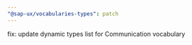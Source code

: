 ```yaml
---
"@sap-ux/vocabularies-types": patch
---
```


fix: update dynamic types list for Communication vocabulary
